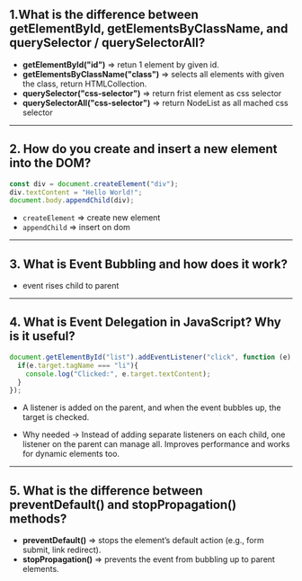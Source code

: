 ## 1.What is the difference between getElementById, getElementsByClassName, and querySelector / querySelectorAll?
- **getElementById("id")** => retun 1 element by given id.
- **getElementsByClassName("class")** => selects all elements with given the class, return HTMLCollection.
- **querySelector("css-selector")** => return frist element as css selector
- **querySelectorAll("css-selector")** => return NodeList as all mached css selector

---

## 2. How do you create and insert a new element into the DOM?
```js
const div = document.createElement("div");
div.textContent = "Hello World!";
document.body.appendChild(div);
```
- `createElement` => create new element
- `appendChild` => insert on dom  

---

## 3. What is Event Bubbling and how does it work?
- event rises child to parent

---

## 4. What is Event Delegation in JavaScript? Why is it useful?
```js
document.getElementById("list").addEventListener("click", function (e) {
  if(e.target.tagName === "li"){
    console.log("Clicked:", e.target.textContent);
  }
});
```
- A listener is added on the parent, and when the event bubbles up, the target is checked.

- Why needed → Instead of adding separate listeners on each child, one listener on the parent can manage all. Improves performance and works for dynamic elements too.

---

## 5. What is the difference between preventDefault() and stopPropagation() methods?
- **preventDefault()** => stops the element’s default action (e.g., form submit, link redirect).
- **stopPropagation()** => prevents the event from bubbling up to parent elements.